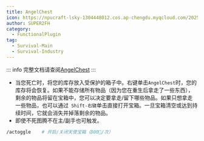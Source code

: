 ```yaml
---
title: AngelChest
icon: https://npucraft-lsky-1304448012.cos.ap-chengdu.myqcloud.com/2025/03/21/67dd00154f020.jpg
author: SUPER2FH
category:
  - FunctionalPlugin
tag: 
  - Survival-Main
  - Survival-Industry
---
```




::: info 完整文档请查阅[AngelChest](https://bluemap.bluecolored.de/wiki/)
:::



- 当您死亡时，将您的库存放入受保护的箱子中。右键单击`AngelChest`时，您的库存将会恢复。如果不能存储所有物品（因为您在重生后拿走了一些东西），剩余的物品将留在宝箱中，您可以决定要拿走/留下哪些物品。如果只想拿走一些物品，也可以通过` Shift-右键`单击直接打开宝箱。一旦宝箱清空或达到持续时间，它就会消失并掉落剩余的物品。
- 即使不死图腾不在主/副手也可触发。

```bash
/actoggle    # 开启/关闭天使宝箱（800🍉/次）
```
